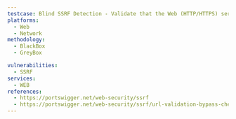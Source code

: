 ```yaml
---
testcase: Blind SSRF Detection - Validate that the Web (HTTP/HTTPS) service does not process URLs received in headers (e.g., Referer) in a way that could trigger server-initiated outbound requests
platforms: 
  - Web
  - Network
methodology: 
  - BlackBox
  - GreyBox

vulnerabilities:
  - SSRF
services:
  - WEB
references:
  - https://portswigger.net/web-security/ssrf
  - https://portswigger.net/web-security/ssrf/url-validation-bypass-cheat-sheet
---
```

